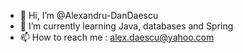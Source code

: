 - 👋 Hi, I’m @Alexandru-DanDaescu
- 🌱  I’m currently learning Java, databases and Spring
- 📫 How to reach me : alex.daescu@yahoo.com


<!---
Alexandru-DanDaescu/Alexandru-DanDaescu is a ✨ special ✨ repository because its `README.md` (this file) appears on your GitHub profile.
You can click the Preview link to take a look at your changes.
--->
